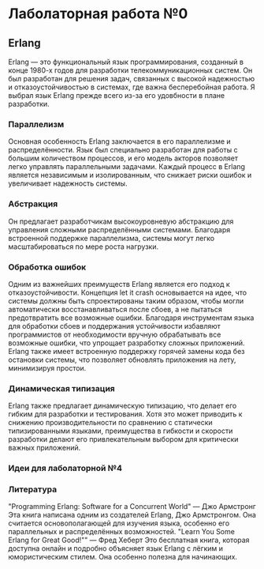 # Лаболаторная работа №0

## Erlang
Erlang — это функциональный язык программирования, созданный в конце 1980-х годов для разработки телекоммуникационных систем. Он был разработан  для решения задач, связанных с высокой надежностью и отказоустойчивостью в системах, где важна бесперебойная работа. Я выбрал язык Erlang прежде всего из-за его удовбности в плане разработки.
### Параллелизм
Основная особенность Erlang заключается в его параллелизме и распределённости. Язык был специально разработан для работы с большим количеством процессов, и его модель акторов позволяет легко управлять параллельными задачами. Каждый процесс в Erlang является независимым и изолированным, что снижает риски ошибок и увеличивает надежность системы.
### Абстракция
Он предлагает разработчикам высокоуровневую абстракцию для управления сложными распределёнными системами. Благодаря встроенной поддержке параллелизма, системы могут легко масштабироваться по мере роста нагрузки.
### Обработка ошибок
Одним из важнейших преимуществ Erlang является его подход к отказоустойчивости. Концепция let it crash основывается на идее, что системы должны быть спроектированы таким образом, чтобы могли автоматически восстанавливаться после сбоев, а не пытаться предотвратить все возможные ошибки. Благодаря инструментам языка для обработки сбоев и поддержания устойчивости избавляют программистов от необходимости вручную обрабатывать все возможные ошибки, что упрощает разработку сложных приложений. Erlang также имеет встроенную поддержку горячей замены кода без остановки системы, что позволяет обновлять приложения на лету, минимизируя простои.
### Динамическая типизация
Erlang также предлагает динамическую типизацию, что делает его гибким для разработки и тестирования. Хотя это может приводить к снижению производительности по сравнению с статически типизированными языками, преимущества в гибкости и скорости разработки делают его привлекательным выбором для критически важных приложений.
### Идеи для лаболаторной №4
### Литература
"Programming Erlang: Software for a Concurrent World" — Джо Армстронг
Эта книга написана одним из создателей Erlang, Джо Армстронгом. Она считается основополагающей для изучения языка, особенно его параллельных и распределённых возможностей. 
"Learn You Some Erlang for Great Good!"" — Фред Хеберт
Это бесплатная книга, которая доступна онлайн и подробно объясняет язык Erlang с лёгким и юмористическим стилем. Она особенно полезна для начинающих.
